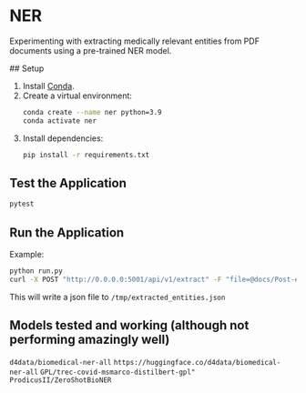 # NER
Experimenting with extracting medically relevant entities from PDF documents using a pre-trained NER model.

## Setup

1. Install [Conda](https://docs.conda.io/en/latest/miniconda.html).
2. Create a virtual environment:
    ```sh
    conda create --name ner python=3.9
    conda activate ner
    ```
3. Install dependencies:
    ```sh
    pip install -r requirements.txt
    ```


## Test the Application

```sh
pytest
```

## Run the Application

Example: 

```sh
python run.py
curl -X POST "http://0.0.0.0:5001/api/v1/extract" -F "file=@docs/Post-exertional malaise.pdf"

```

This will write a json file to `/tmp/extracted_entities.json`



## Models tested and working (although not performing amazingly well)


`d4data/biomedical-ner-all`
`https://huggingface.co/d4data/biomedical-ner-all`
`GPL/trec-covid-msmarco-distilbert-gpl"`
`ProdicusII/ZeroShotBioNER`
